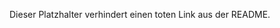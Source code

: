 <!-- TODO: Ausführliche Anleitung zum Hardware-Setup ergänzen -->

Dieser Platzhalter verhindert einen toten Link aus der README.

